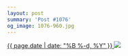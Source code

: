 ```yaml
---
layout: post
summary: 'Post #1076'
og_image: 1076-960.jpg
---
```


<p>
 <time>
  <a href="/1076">
   {{ page.date | date: "%B %-d, %Y" }}
  </a>
 </time>
 <a href="/1076">
  <img data-taken="2/17/2020" sizes="(min-width: 700px) 50vw, calc(100vw - 2rem)" src="{{ site.assets_url }}/1076-480.jpg" srcset="{{ site.assets_url }}/1076-240.jpg 240w, {{ site.assets_url }}/1076-480.jpg 480w, {{ site.assets_url }}/1076-720.jpg 720w, {{ site.assets_url }}/1076-960.jpg 960w"/>
 </a>
</p>
